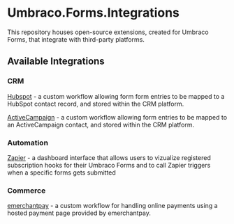 # Umbraco.Forms.Integrations

This repository houses open-source extensions, created for Umbraco Forms, that integrate with third-party platforms.

## Available Integrations

### CRM

[Hubspot](./src/Umbraco.Forms.Integrations.Crm.Hubspot/) - a custom workflow allowing form form entries to be mapped to a HubSpot contact record, and stored within the CRM platform.

[ActiveCampaign](./src/Umbraco.Forms.Integrations.Crm.ActiveCampaign/) - a custom workflow allowing form entries to be mapped to an ActiveCampaign contact, and stored within the CRM platform.

### Automation

[Zapier](./src/Umbraco.Forms.Integrations.Automation.Zapier) - a dashboard interface that allows users to vizualize registered subscription hooks for their Umbraco Forms and to call Zapier triggers when a specific forms gets submitted

### Commerce
[emerchantpay](./src/Umbraco.Forms.Integrations.Commerce.EMerchantPay) - a custom workflow for handling online payments using a hosted payment page provided by emerchantpay.
